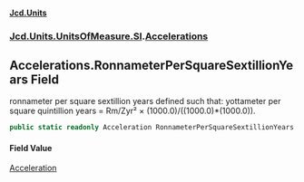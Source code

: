 #### [Jcd.Units](index.md 'index')

### [Jcd.Units.UnitsOfMeasure.SI](Jcd.Units.UnitsOfMeasure.SI.md 'Jcd.Units.UnitsOfMeasure.SI').[Accelerations](Accelerations.md 'Jcd.Units.UnitsOfMeasure.SI.Accelerations')

## Accelerations.RonnameterPerSquareSextillionYears Field

ronnameter per square sextillion years defined such that: yottameter per square quintillion years = Rm/Zyr² ×
(1000.0)/((1000.0)*(1000.0)).

```csharp
public static readonly Acceleration RonnameterPerSquareSextillionYears;
```

#### Field Value

[Acceleration](Acceleration.md 'Jcd.Units.UnitTypes.Acceleration')